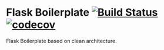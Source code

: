 # Flask Boilerplate  [![Build Status](https://travis-ci.com/ugabiga/flask-clean-architecture.svg?branch=master)](https://travis-ci.com/github/ugabiga/flask-clean-architecture) [![codecov](https://codecov.io/gh/ugabiga/flask-clean-architecture/branch/master/graphs/badge.svg)](https://codecov.io/gh/ugabiga/flask-clean-architecture/branch/master)

Flask Boilerplate based on clean architecture.